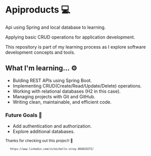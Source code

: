 # Apiproducts  :computer:
Api using Spring and local database to learning.  

Applying basic CRUD operations for application development. 

This repository is part of my learning process as I explore software development concepts and tools.

## **What I'm learning...**  :gear:

- Bulding REST APIs using Spring Boot.
- Implementing CRUD(Create/Read/Update/Delete) operations.
- Working with relational databases (H2 in this case).
- Managing projects with Git and GitHub.
- Writing clean, maintainable, and efficient code.

### **Future Goals**  :wrench:
- Add authentication and authorization.
- Explore additional databases.

<small> Thanks for checking out this project! :rocket:<small>

      
       https://www.linkedin.com/in/michelle-strey-864019272/
